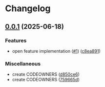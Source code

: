 # Changelog

## [0.0.1](https://github.com/bucketeer-io/openfeature-kotlin-client-sdk/compare/v0.0.1...v0.0.1) (2025-06-18)


### Features

* open feature implementation ([#1](https://github.com/bucketeer-io/openfeature-kotlin-client-sdk/issues/1)) ([c8ea891](https://github.com/bucketeer-io/openfeature-kotlin-client-sdk/commit/c8ea891dd0f417398a9bb316ea1ce455d485f9dc))


### Miscellaneous

* create CODEOWNERS ([d850ce6](https://github.com/bucketeer-io/openfeature-kotlin-client-sdk/commit/d850ce65e2e36e2c603564bcb471d8202f3b52da))
* create CODEOWNERS ([759665d](https://github.com/bucketeer-io/openfeature-kotlin-client-sdk/commit/759665d18a581c4e17534fabe170d6073cd26843))
